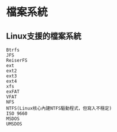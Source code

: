 # 檔案系統 #

## Linux支援的檔案系統 ##

    Btrfs
    JFS
    ReiserFS
    ext
    ext2
    ext3
    ext4
    xfs
    exFAT
    VFAT
    NFS
    NTFS(Linux核心內建NTFS驅動程式，但寫入不穩定)
    ISO 9660
    MSDOS
    UMSDOS
    